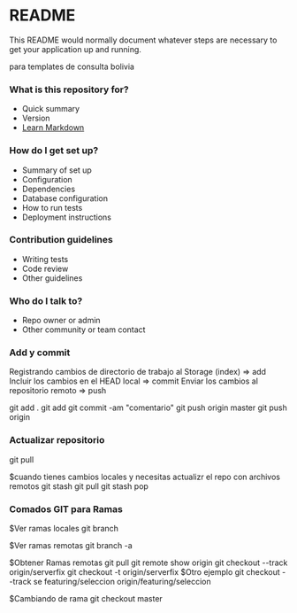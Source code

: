 # README #

This README would normally document whatever steps are necessary to get your application up and running.

para templates de consulta bolivia

### What is this repository for? ###

* Quick summary
* Version
* [Learn Markdown](https://bitbucket.org/tutorials/markdowndemo)

### How do I get set up? ###

* Summary of set up
* Configuration
* Dependencies
* Database configuration
* How to run tests
* Deployment instructions

### Contribution guidelines ###

* Writing tests
* Code review
* Other guidelines

### Who do I talk to? ###

* Repo owner or admin
* Other community or team contact



### Add y commit ### 

Registrando cambios de directorio de trabajo al Storage (index) => add
Incluir los cambios en el HEAD local => commit
Enviar los cambios al repositorio remoto => push

git add .
git add <nombre de archivo>
git commit -am "comentario"
git push origin master
git push origin <nombre del branch>


### Actualizar repositorio ##
git pull

$cuando tienes cambios locales y necesitas actualizr el repo con archivos remotos
git stash
git pull
git stash pop

### Comados GIT para Ramas ###

$Ver ramas locales
git branch

$Ver ramas remotas
git branch -a

$Obtener Ramas remotas
git pull
git remote show origin
git checkout --track origin/serverfix
git checkout -t origin/serverfix
$Otro ejemplo
git checkout --track se featuring/seleccion origin/featuring/seleccion

$Cambiando de rama
git checkout master



